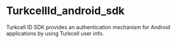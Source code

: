 TurkcellId_android_sdk
======================

Turkcell ID SDK provides an authentication mechanism for Android applications by using Turkcell user info.
